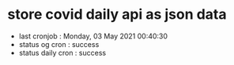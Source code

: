 # store covid daily api as json data

- last cronjob : Monday, 03 May 2021 00:40:30
- status og cron : success
- status daily cron : success
      
      